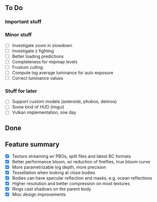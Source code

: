 ## To Do

### Important stuff

### Minor stuff
- [ ] Investigate zoom in slowdown
- [ ] Investigate z fighting
- [ ] Better loading predictions
- [ ] Completeness for mipmap levels
- [ ] Frustum culling
- [ ] Compute log average luminance for auto exposure
- [ ] Correct luminance values

### Stuff for later
- [ ] Support custom models (asteroids, phobos, deimos)
- [ ] Some kind of HUD (imgui)
- [ ] Vulkan implementation, one day

## Done

## Feature summary
- [x] Texture streaming w/ PBOs, split files and latest BC formats
- [x] Better performance bloom, w/ reduction of fireflies, true bloom curve
- [x] More parametrizable log depth, more precision
- [x] Tessellation when looking at close bodies
- [x] Bodies can have specular reflection and masks, e.g. ocean reflections
- [x] Higher resolution and better compression on most textures
- [x] Rings cast shadows on the parent body
- [x] Misc design improvements

